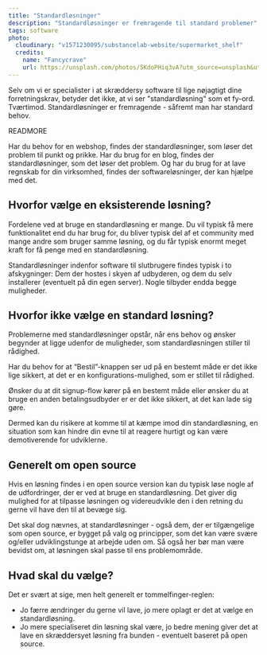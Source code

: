 ```yaml
---
title: "Standardløsninger"
description: "Standardløsninger er fremragende til standard problemer"
tags: software
photo:
  cloudinary: "v1571230095/substancelab-website/supermarket_shelf"
  credits:
    name: "Fancycrave"
    url: https://unsplash.com/photos/5KdoPHiq3vA?utm_source=unsplash&utm_medium=referral&utm_content=creditCopyText
---
```


Selv om vi er specialister i at skræddersy software til lige nøjagtigt dine forretningskrav, betyder det ikke, at vi ser "standardløsning" som et fy-ord.
Tværtimod. Standardløsninger er fremragende - såfremt man har standard behov.

READMORE

Har du behov for en webshop, findes der standardløsninger, som løser det problem til punkt og prikke. Har du brug for en blog, findes der standardløsninger, som det løser det problem. Og har du brug for at lave regnskab for din virksomhed, findes der softwareløsninger, der kan hjælpe med det.

## Hvorfor vælge en eksisterende løsning?

Fordelene ved at bruge en standardløsning er mange. Du vil typisk få mere funktionalitet end du har brug for, du bliver typisk del af et community med mange andre som bruger samme løsning, og du får typisk enormt meget kraft for få penge med en standardløsning.

Standardløsninger indenfor software til slutbrugere findes typisk i to afskygninger: Dem der hostes i skyen af udbyderen, og dem du selv installerer (eventuelt på din egen server). Nogle tilbyder endda begge muligheder.

## Hvorfor ikke vælge en standard løsning?

Problemerne med standardløsninger opstår, når ens behov og ønsker begynder at ligge udenfor de muligheder, som standardløsningen stiller til rådighed.

Har du behov for at “Bestil”-knappen ser ud på en bestemt måde er det ikke lige sikkert, at det er en konfigurations-mulighed, som er stillet til rådighed.

Ønsker du at dit signup-flow kører på en bestemt måde eller ønsker du at bruge en anden betalingsudbyder er er det ikke sikkert, at det kan lade sig gøre.

Dermed kan du risikere at komme til at kæmpe imod din standardløsning, en situation som kan hindre din evne til at reagere hurtigt og kan være demotiverende for udviklerne.

## Generelt om open source

Hvis en løsning findes i en open source version kan du typisk løse nogle af de udfordringer, der er ved at bruge en standardløsning. Det giver dig mulighed for at tilpasse løsningen og videreudvikle den i den retning du gerne vil have den til at bevæge sig.

Det skal dog nævnes, at standardløsninger - også dem, der er tilgængelige som open source, er bygget på valg og principper, som det kan være svære og/eller udviklingstunge at arbejde uden om. Så også her bør man være bevidst om, at løsningen skal passe til ens problemområde.

## Hvad skal du vælge?

Det er svært at sige, men helt generelt er tommelfinger-reglen:

* Jo færre ændringer du gerne vil lave, jo mere oplagt er det at vælge en standardløsning.
* Jo mere specialiseret din løsning skal være, jo bedre mening giver det at lave en skræddersyet løsning fra bunden - eventuelt baseret på open source.
